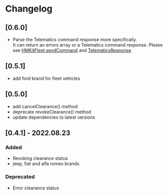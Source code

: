 # Changelog

## [0.6.0]

- Parse the Telematics command response more specifically.   
  It can return an errors array or a Telematics command response. Please
  see [HMKitFleet.sendCommand](hmkit-fleet/src/main/kotlin/HMKitFleet.kt)
  and  [TelematicsResponse](hmkit-fleet/src/main/kotlin/network/Response.kt)

## [0.5.1]

- add ford brand for fleet vehicles

## [0.5.0]

- add cancelClearance() method
- deprecate revokeClearance() method
- update dependencies to latest versions

## [0.4.1] - 2022.08.23

### Added

- Revoking clearance status
- jeep, fiat and alfa romeo brands

### Deprecated

- Error clearance status
